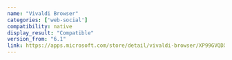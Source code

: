 ```yaml
---
name: "Vivaldi Browser"
categories: ['web-social']
compatibility: native
display_result: "Compatible"
version_from: "6.1"
link: https://apps.microsoft.com/store/detail/vivaldi-browser/XP99GVQDX7JPR4
---
```


